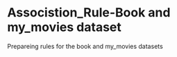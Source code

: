# Associstion_Rule-Book and my_movies dataset
Prepareing rules for the book and my_movies datasets 
